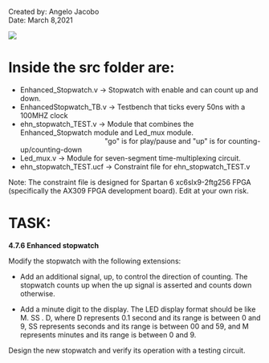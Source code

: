 Created by: Angelo Jacobo  
Date: March 8,2021  

[![](https://user-images.githubusercontent.com/87559347/126059676-085c641c-19ce-45cb-8101-d65b44adc691.png )](https://youtu.be/QK5GNwCojkQ)

# Inside the src folder are:  
* Enhanced_Stopwatch.v -> Stopwatch with enable and can count up and down.  
* EnhancedStopwatch_TB.v -> Testbench that ticks every 50ns with a 100MHZ clock  
* ehn_stopwatch_TEST.v -> Module that combines the Enhanced_Stopwatch module and Led_mux module. 
&emsp;&emsp;&emsp;&emsp;&emsp;&emsp;&emsp;&emsp;&emsp;&emsp;&emsp;&emsp;"go" is for play/pause and "up" is for counting-up/counting-down  
* Led_mux.v -> Module for seven-segment time-multiplexing circuit.  
* ehn_stopwatch_TEST.ucf -> Constraint file for ehn_stopwatch_TEST.v  

Note: The constraint file is designed for Spartan 6 xc6slx9-2ftg256 FPGA (specifically the AX309 FPGA development board). Edit at your own risk.  


# TASK:  
**4.7.6 Enhanced stopwatch**  

Modify the stopwatch with the following extensions:   

* Add an additional signal, up, to control the direction of counting. The stopwatch
counts up when the up signal is asserted and counts down otherwise.

* Add a minute digit to the display. The LED display format should be like M. SS . D,
where D represents 0.1 second and its range is between 0 and 9, SS represents seconds
and its range is between 00 and 59, and M represents minutes and its range is between 0
and 9.

Design the new stopwatch and verify its operation with a testing circuit. 
